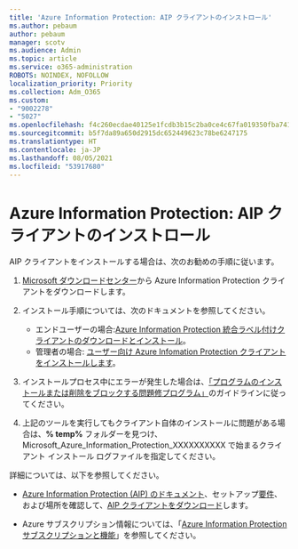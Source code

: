 ```yaml
---
title: 'Azure Information Protection: AIP クライアントのインストロール'
ms.author: pebaum
author: pebaum
manager: scotv
ms.audience: Admin
ms.topic: article
ms.service: o365-administration
ROBOTS: NOINDEX, NOFOLLOW
localization_priority: Priority
ms.collection: Adm_O365
ms.custom:
- "9002278"
- "5027"
ms.openlocfilehash: f4c260ecdae40125e1fcdb3b15c2ba0ce4c67fa019350fba7413d9db9b53d070
ms.sourcegitcommit: b5f7da89a650d2915dc652449623c78be6247175
ms.translationtype: HT
ms.contentlocale: ja-JP
ms.lasthandoff: 08/05/2021
ms.locfileid: "53917680"
---
```

# <a name="azure-information-protection-aip-client-installation"></a>Azure Information Protection: AIP クライアントのインストロール

AIP クライアントをインストールする場合は、次のお勧めの手順に従います。

1. [Microsoft ダウンロードセンター](https://www.microsoft.com/download/details.aspx?id=53018)から Azure Information Protection クライアントをダウンロードします。

2. インストール手順については、次のドキュメントを参照してください。

    - エンドユーザーの場合:[Azure Information Protection 統合ラベル付けクライアントのダウンロードとインストール](https://docs.microsoft.com/azure/information-protection/rms-client/install-client-app)。
    - 管理者の場合: [ユーザー向け Azure Infomation Protection クライアントをインストールします](https://docs.microsoft.com/azure/information-protection/rms-client/client-admin-guide-install)。

3. インストールプロセス中にエラーが発生した場合は、[「プログラムのインストールまたは削除をブロックする問題修プログラム」](https://support.microsoft.com/help/17588/windows-fix-problems-that-block-programs-being-installed-or-removed)のガイドラインに従ってください。

4. 上記のツールを実行してもクライアント自体のインストールに問題がある場合は、**% temp%** フォルダーを見つけ、Microsoft_Azure_Information_Protection_XXXXXXXXXX で始まるクライアント インストール ログファイルを指定してください。

詳細については、以下を参照してください。

- [Azure Information Protection (AIP) のドキュメント](https://docs.microsoft.com/azure/information-protection/what-is-information-protection)、セットアップ[要件](https://docs.microsoft.com/azure/information-protection/get-started/requirements)、および場所を確認して、[AIP クライアントをダウンロード](https://www.microsoft.com/download/details.aspx?id=53018)します。

- Azure サブスクリプション情報については、「[Azure Information Protection サブスクリプションと機能](https://azure.microsoft.com/pricing/details/information-protection)」を参照してください。
